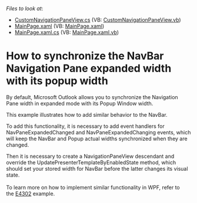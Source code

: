 <!-- default file list -->
*Files to look at*:

* [CustomNavigationPaneView.cs](./CS/NavBarSampleSL/CustomNavigationPaneView.cs) (VB: [CustomNavigationPaneView.vb](./VB/NavBarSampleSL/CustomNavigationPaneView.vb))
* [MainPage.xaml](./CS/NavBarSampleSL/MainPage.xaml) (VB: [MainPage.xaml](./VB/NavBarSampleSL/MainPage.xaml))
* [MainPage.xaml.cs](./CS/NavBarSampleSL/MainPage.xaml.cs) (VB: [MainPage.xaml.vb](./VB/NavBarSampleSL/MainPage.xaml.vb))
<!-- default file list end -->
# How to synchronize the NavBar Navigation Pane expanded width with its popup width


<p>By default, Microsoft Outlook allows you to synchronize the Navigation Pane width in expanded mode with its Popup Window width.</p>
<p>This example illustrates how to add similar behavior to the NavBar.</p>
<p>To add this functionality, it is necessary to add event handlers for NavPaneExpandedChanged and NavPaneExpandedChanging events, which will keep the NavBar and Popup actual widths synchronized when they are changed.</p>
<p>Then it is necessary to create a NavigationPaneView descendant and override the UpdatePresenterTemplateByEnabledState method, which should set your stored width for NavBar before the latter changes its visual state.<br /><br />To learn more on how to implement similar functionality in WPF, refer to the <a href="https://www.devexpress.com/Support/Center/p/E4302">E4302</a> example.</p>

<br/>


